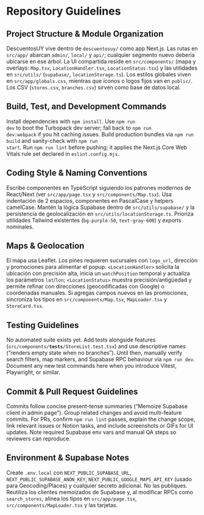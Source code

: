 # Repository Guidelines

## Project Structure & Module Organization
DescuentosUY vive dentro de <code>descuentosuy/</code> como app Next.js. Las rutas en <code>src/app/</code> abarcan <code>admin/</code>, <code>local/</code> y <code>api/</code>; cualquier segmento nuevo debería ubicarse en ese árbol. La UI compartida reside en <code>src/components/</code> (mapa y overlays: <code>Map.tsx</code>, <code>LocationHandler.tsx</code>, <code>LocationStatus.tsx</code>) y las utilidades en <code>src/utils/</code> (<code>supabase/</code>, <code>locationStorage.ts</code>). Los estilos globales viven en <code>src/app/globals.css</code>, mientras que íconos o logos fijos van en <code>public/</code>. Los CSV (<code>stores.csv</code>, <code>branches.csv</code>) sirven como base de datos local.

## Build, Test, and Development Commands
Install dependencies with <code>npm install</code>. Use <code>npm run dev</code> to boot the Turbopack dev server; fall back to <code>npm run dev:webpack</code> if you hit caching issues. Build production bundles via <code>npm run build</code> and sanity-check with <code>npm run start</code>. Run <code>npm run lint</code> before pushing; it applies the Next.js Core Web Vitals rule set declared in <code>eslint.config.mjs</code>.

## Coding Style & Naming Conventions
Escribe componentes en TypeScript siguiendo los patrones modernos de React/Next (ver <code>src/app/page.tsx</code> y <code>src/components/Map.tsx</code>). Usa indentación de 2 espacios, componentes en PascalCase y helpers camelCase. Mantén la lógica Supabase dentro de <code>src/utils/supabase/</code> y la persistencia de geolocalización en <code>src/utils/locationStorage.ts</code>. Prioriza utilidades Tailwind existentes (<code>bg-purple-50</code>, <code>text-gray-600</code>) y exports nominales.

## Maps & Geolocation
El mapa usa Leaflet. Los pines requieren sucursales con <code>logo_url</code>, dirección y promociones para alimentar el popup. `<LocationHandler>` solicita la ubicación con precisión alta, inicia un <code>watchPosition</code> temporal y actualiza los parámetros <code>lat</code>/<code>lon</code>; `<LocationStatus>` muestra precisión/antigüedad y permite refinar con direcciones (geocodificadas con Google) o coordenadas manuales. Si agregas campos nuevos en las promociones, sincroniza los tipos en <code>src/components/Map.tsx</code>, <code>MapLoader.tsx</code> y <code>StoreCard.tsx</code>.

## Testing Guidelines
No automated suite exists yet. Add tests alongside features (<code>src/components/__tests__/StoreList.test.tsx</code>) and use descriptive names (“renders empty state when no branches”). Until then, manually verify search filters, map markers, and Supabase RPC behaviour via <code>npm run dev</code>. Document any new test commands here when you introduce Vitest, Playwright, or similar.

## Commit & Pull Request Guidelines
Commits follow concise present-tense summaries (“Memoize Supabase client in admin page”). Group related changes and avoid multi-feature commits. For PRs, confirm <code>npm run lint</code> passes, explain the change scope, link relevant issues or Notion tasks, and include screenshots or GIFs for UI updates. Note required Supabase env vars and manual QA steps so reviewers can reproduce.

## Environment & Supabase Notes
Create <code>.env.local</code> con <code>NEXT_PUBLIC_SUPABASE_URL</code>, <code>NEXT_PUBLIC_SUPABASE_ANON_KEY</code>, <code>NEXT_PUBLIC_GOOGLE_MAPS_API_KEY</code> (usado para Geocoding/Places) y cualquier secreto adicional. No las publiques. Reutiliza los clientes memoizados de Supabase y, al modificar RPCs como <code>search_stores</code>, alinea los tipos en <code>src/app/page.tsx</code>, <code>src/components/MapLoader.tsx</code> y las tarjetas.
